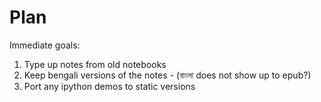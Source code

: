 # Plan
Immediate goals:

1. Type up notes from old notebooks
2. Keep bengali versions of the notes - (বাংলা does not show up to epub?)
3. Port any ipython demos to static versions



